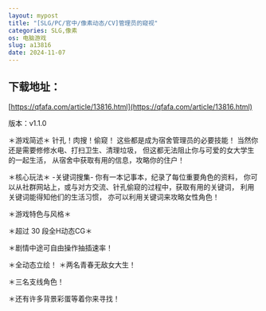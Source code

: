 ```yaml
---
layout: mypost
title: "[SLG/PC/官中/像素动态/CV]管理员的窥视"
categories: SLG,像素
os: 电脑游戏
slug: a13816
date: 2024-11-07
---
```


## 下载地址：

[https://qfafa.com/article/13816.html](https://qfafa.com/article/13816.html)

版本：v1.1.0

＊游戏简述＊ 针孔！肉搜！偷窥！ 这些都是成为宿舍管理员的必要技能！ 当然你还是需要修修水电、打扫卫生、清理垃圾， 但这都无法阻止你与可爱的女大学生的一起生活， 从宿舍中获取有用的信息，攻略你的住户！

＊核心玩法＊ -关键词搜集- 你有一本记事本，纪录了每位重要角色的资料， 你可以从社群网站上，或与对方交流、针孔偷窥的过程中，获取有用的关键词， 利用关键词能得知他们的生活习惯， 亦可以利用关键词来攻略女性角色！

＊游戏特色与风格＊

＊超过 30 段全H动态CG＊

＊剧情中途可自由操作抽插速率！

＊全动态立绘！ ＊两名青春无敌女大生！

＊三名支线角色！

＊还有许多背景彩蛋等着你来寻找！